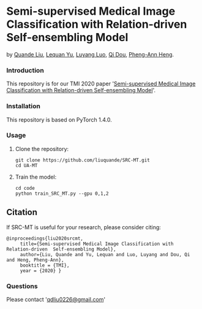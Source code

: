 # Semi-supervised Medical Image Classification with Relation-driven  Self-ensembling Model
by [Quande Liu](https://github.com/liuquande), [Lequan Yu](https://yulequan.github.io/), [Luyang Luo](https://www.researchgate.net/profile/Luyang_Luo), [Qi Dou](http://www.cse.cuhk.edu.hk/~qdou/), [Pheng-Ann Heng](http://www.cse.cuhk.edu.hk/~pheng/). 

### Introduction

This repository is for our TMI 2020 paper '[Semi-supervised Medical Image Classification with Relation-driven  Self-ensembling Model](https://github.com/liuquande)'. 


### Installation
This repository is based on PyTorch 1.4.0.

### Usage

1. Clone the repository:

   ```shell
   git clone https://github.com/liuquande/SRC-MT.git
   cd UA-MT
   ```
   
2. Train the model:
 
   ```shell
   cd code
   python train_SRC_MT.py --gpu 0,1,2
   ```

## Citation

If SRC-MT is useful for your research, please consider citing:

    @inproceedings{liu2020srcmt,
         title={Semi-supervised Medical Image Classification with Relation-driven  Self-ensembling Model},
         author={Liu, Quande and Yu, Lequan and Luo, Luyang and Dou, Qi and Heng, Pheng-Ann},
         booktitle = {TMI},
         year = {2020} }

### Questions

Please contact 'qdliu0226@gmail.com'
